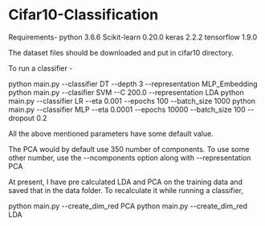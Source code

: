 # Cifar10-Classification
Requirements- 
python 3.6.6
Scikit-learn 0.20.0
keras 2.2.2
tensorflow 1.9.0

The dataset files should be downloaded and put in cifar10 directory.

To run a classifier - 

python main.py --classifier DT --depth 3 --representation MLP_Embedding 
python main.py --clasifier SVM --C 200.0 --representation LDA 
python main.py --classifier LR --eta 0.001 --epochs 100 --batch_size 1000 
python main.py --classifier MLP --eta 0.0001 --epochs 10000 --batch_size 100 --dropout 0.2

All the above mentioned parameters have some default value.

The PCA would by default use 350 number of components. To use some other number, use the --ncomponents option along with --representation PCA

At present, I have pre calculated LDA and PCA on the training data and saved that in the data folder. To recalculate it while running a classifier, 

python main.py --create_dim_red PCA
python main.py --create_dim_red LDA
